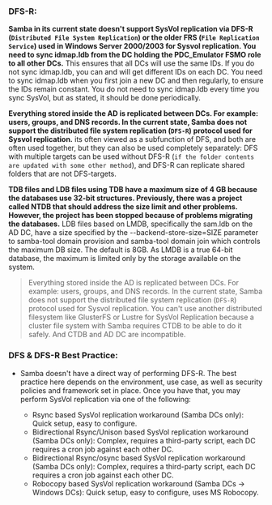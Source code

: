 ### DFS-R:

**Samba in its current state doesn't support SysVol replication via DFS-R (`Distributed File System Replication`) or the older FRS (`File Replication Service`) used in Windows Server 2000/2003 for Sysvol replication. You need to sync idmap.ldb from the DC holding the PDC_Emulator FSMO role to all other DCs.** This ensures that all DCs will use the same IDs. If you do not sync idmap.ldb, you can and will get different IDs on each DC. You need to sync idmap.ldb when you first join a new DC and then regularly, to ensure the IDs remain constant. You do not need to sync idmap.ldb every time you sync SysVol, but as stated, it should be done periodically.

**Everything stored inside the AD is replicated between DCs. For example: users, groups, and DNS records. In the current state, Samba does not support the distributed file system replication (`DFS-R`) protocol used for Sysvol replication.** its often viewed as a subfunction of DFS, and both are often used together, but they can also be used completely separately: DFS with multiple targets can be used without DFS-R (`if the folder contents are updated with some other method`), and DFS-R can replicate shared folders that are not DFS-targets.

**TDB files and LDB files using TDB have a maximum size of 4 GB because the databases use 32-bit structures. Previously, there was a project called NTDB that should address the size limit and other problems. However, the project has been stopped because of problems migrating the databases.** LDB files based on LMDB, specifically the sam.ldb on the AD DC, have a size specified by the --backend-store-size=SIZE parameter to samba-tool domain provision and samba-tool domain join which controls the maximum DB size. The default is 8GB. As LMDB is a true 64-bit database, the maximum is limited only by the storage available on the system.

 > Everything stored inside the AD is replicated between DCs. For example: users, groups, and DNS records. In the current state, Samba does not support the distributed file system replication (`DFS-R`) protocol used for Sysvol replication. You can't use another distributed filesystem like GlusterFS or Lustre for SysVol Replication because a cluster file system with Samba requires CTDB to be able to do it safely. And CTDB and AD DC are incompatible.

### DFS & DFS-R Best Practice:

- Samba doesn't have a direct way of performing DFS-R. The best practice here depends on the environment, use case, as well as security policies and framework set in place. Once you have that, you may perform SysVol replication via one of the following:

   - Rsync based SysVol replication workaround (Samba DCs only): Quick setup, easy to configure.
   - Bidirectional Rsync/Unison based SysVol replication workaround (Samba DCs only): Complex, requires a third-party script, each DC requires a cron job against each other DC.
   - Bidirectional Rsync/osync based SysVol replication workaround (Samba DCs only): Complex, requires a third-party script, each DC requires a cron job against each other DC.
   - Robocopy based SysVol replication workaround (Samba DCs -> Windows DCs): Quick setup, easy to configure, uses MS Robocopy.
